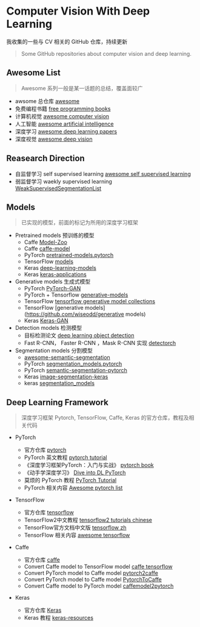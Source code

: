 # Computer Vision With Deep Learning
我收集的一些与 CV 相关的 GitHub 仓库，持续更新
> Some GitHub repositories about computer vision and deep learning.

## Awesome List
> Awesome 系列一般是某一话题的总结，覆盖面较广
- awsome 总仓库 [awesome](https://github.com/sindresorhus/awesome)
- 免费编程书籍 [free programming books](https://github.com/EbookFoundation/free-programming-books)
- 计算机视觉  [awesome computer vision](https://github.com/jbhuang0604/awesome-computer-vision)
- 人工智能 [awesome artificial intelligence](https://github.com/owainlewis/awesome-artificial-intelligence)
- 深度学习 [awesome deep learning papers](https://github.com/terryum/awesome-deep-learning-papers)
- 深度视觉 [awesome deep vision](https://github.com/kjw0612/awesome-deep-vision)

## Reasearch Direction
- 自监督学习 self supervised learning [awesome self supervised learning](https://github.com/jason718/awesome-self-supervised-learning)
- 弱监督学习 waekly supervised learning [WeakSupervisedSegmentationList](https://github.com/JackieZhangdx/WeakSupervisedSegmentationList)

## Models
> 已实现的模型，前面的标记为所用的深度学习框架
- Pretrained models 预训练的模型
  - Caffe  [Model-Zoo](https://github.com/BVLC/caffe/wiki/Model-Zoo)
  - Caffe [caffe-model](https://github.com/soeaver/caffe-model)
  - PyTorch [pretrained-models.pytorch](https://github.com/Cadene/pretrained-models.pytorch)
  - TensorFlow [models](https://github.com/tensorflow/models)
  - Keras [deep-learning-models](https://github.com/fchollet/deep-learning-models)
  - Keras [keras-applications](https://github.com/keras-team/keras-applications)
- Generative models 生成式模型
  - PyTorch  [PyTorch-GAN](https://github.com/eriklindernoren/PyTorch-GAN)
  - PyTorch + Tensorflow [generative-models](https://github.com/wiseodd/generative-models)
  - TensorFlow [tensorflow generative model collections](https://github.com/hwalsuklee/tensorflow-generative-model-collections)
  - TensorFlow [generative models](https://github.com/wiseodd/generative models)
  - Keras [Keras-GAN](https://github.com/eriklindernoren/Keras-GAN)
- Detection models 检测模型 
  - 目标检测论文 [deep learning object detection](https://github.com/hoya012/deep_learning_object_detection)
  - Fast R-CNN， Faster R-CNN ，Mask R-CNN 实现 [detectorch](https://github.com/ignacio-rocco/detectorch)
- Segmentation models 分割模型
  - [awesome-semantic-segmentation](https://github.com/mrgloom/awesome-semantic-segmentation)
  - PyTorch [segmentation_models.pytorch](https://github.com/qubvel/segmentation_models.pytorch)
  - PyTorch [semantic-segmentation-pytorch](https://github.com/CSAILVision/semantic-segmentation-pytorch)
  - Keras [image-segmentation-keras](https://github.com/divamgupta/image-segmentation-keras)
  - keras [segmentation_models](https://github.com/qubvel/segmentation_models)

## Deep Learning Framework
> 深度学习框架 Pytorch, TensorFlow, Caffe, Keras 的官方仓库，教程及相关代码
- PyTorch
  - 官方仓库 [pytorch](https://github.com/pytorch/pytorch)
  - PyTorch 英文教程 [pytorch tutorial](https://github.com/yunjey/pytorch-tutorial)
  - 《深度学习框架PyTorch：入门与实战》 [pytorch book](https://github.com/chenyuntc/pytorch-book)
  - 《动手学深度学习》 [Dive into DL PyTorch](https://github.com/ShusenTang/Dive-into-DL-PyTorch)
  - 莫烦的 PyTorch 教程 [PyTorch Tutorial](https://github.com/MorvanZhou/PyTorch-Tutorial)
  - PyTorch 相关内容 [Awesome pytorch list](https://github.com/bharathgs/Awesome-pytorch-list)

- TensorFlow
  - 官方仓库 [tensorflow](https://github.com/tensorflow/tensorflow)
  - TensorFlow2中文教程 [tensorflow2 tutorials chinese](https://github.com/czy36mengfei/tensorflow2_tutorials_chinese)
  - TensorFlow官方文档中文版 [tensorflow zh](https://github.com/jikexueyuanwiki/tensorflow-zh)
  - TensorFlow 相关内容 [awesome tensorflow](https://github.com/jtoy/awesome-tensorflow)

- Caffe
  - 官方仓库 [caffe](https://github.com/BVLC/caffe)
  - Convert Caffe model to TensorFlow model [caffe tensorflow](https://github.com/ethereon/caffe-tensorflow)
  - Convert PyTorch model to Caffe model [pytorch2caffe](https://github.com/longcw/pytorch2caffe)
  - Convert PyTorch model to Caffe model [PytorchToCaffe](https://github.com/xxradon/PytorchToCaffe)
  - Convert Caffe model to PyTorch model [caffemodel2pytorch](https://github.com/vadimkantorov/caffemodel2pytorch)

- Keras
  - 官方仓库 [Keras](https://github.com/keras-team/keras)
  - Keras 教程 [keras-resources](https://github.com/fchollet/keras-resources)





